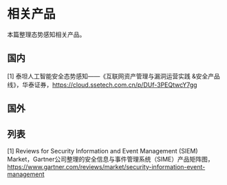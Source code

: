 # 相关产品

本篇整理态势感知相关产品。


## 国内

[1] 泰坦人工智能安全态势感知——《互联网资产管理与漏洞运营实践
&安全产品线》，华泰证券，https://cloud.ssetech.com.cn/p/DUf-3PEQtwcY7gg


## 国外



## 列表

[1] Reviews for Security Information and Event Management (SIEM) Market，Gartner公司整理的安全信息与事件管理系统（SIME）产品矩阵图，https://www.gartner.com/reviews/market/security-information-event-management